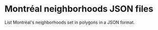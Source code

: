 # Montréal neighborhoods JSON files
List Montréal's neighborhoods set in polygons in a JSON format.
